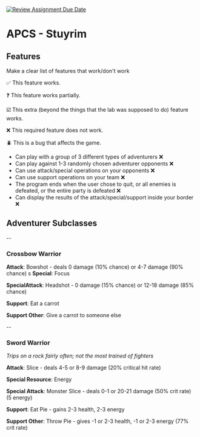 [![Review Assignment Due Date](https://classroom.github.com/assets/deadline-readme-button-22041afd0340ce965d47ae6ef1cefeee28c7c493a6346c4f15d667ab976d596c.svg)](https://classroom.github.com/a/KprAwj1n)
# APCS - Stuyrim

## Features

Make a clear list of features that work/don't work

:white_check_mark: This feature works.

:question: This feature works partially.

:ballot_box_with_check: This extra (beyond the things that the lab was supposed to do) feature works.

:x: This required feature does not work.

:beetle: This is a bug that affects the game.

* Can play with a group of 3 different types of adventurers :x:
* Can play against 1-3 randomly chosen adventurer opponents :x:
* Can use attack/special operations on your opponents :x:
* Can use support operations on your team :x:
* The program ends when the user chose to quit, or all enemies is defeated, or the entire party is defeated :x:
* Can display the results of the attack/special/support inside your border :x:

## Adventurer Subclasses

--

### Crossbow Warrior

**Attack**: Bowshot - deals 0 damage (10% chance) or 4-7 damage (90% chance)
s
**Special**: Focus

**SpecialAttack**: Headshot - 0 damage (15% chance) or 12-18 damage (85% chance)

**Support**: Eat a carrot

**Support Other**: Give a carrot to someone else

--

### Sword Warrior

*Trips on a rock fairly often; not the most trained of fighters*

**Attack**: Slice - deals 4-5 or 8-9 damage (20% critical hit rate)

**Special Resource**: Energy

**Special Attack**: Monster Slice - deals 0-1 or 20-21 damage (50% crit rate) (5 energy)

**Support**: Eat Pie - gains 2-3 health, 2-3 energy

**Support Other**: Throw Pie - gives -1 or 2-3 health, -1 or 2-3 energy (77% crit rate)
